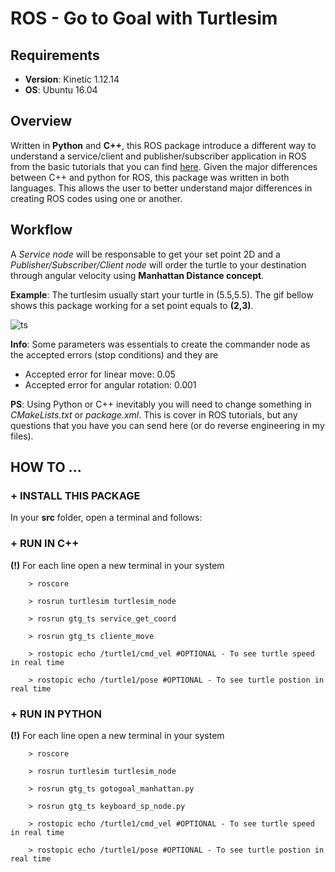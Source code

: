 # ROS - Go to Goal with Turtlesim
## Requirements
- **Version**: Kinetic 1.12.14
- **OS**: Ubuntu 16.04

## Overview
Written in **Python** and **C++**, this ROS package introduce a different way to understand a service/client and publisher/subscriber application in ROS from the basic tutorials that you can find [here](http://wiki.ros.org/ROS/Tutorials). Given the major differences between C++ and python for ROS, this package was written in both languages. This allows the user to better understand major differences in creating ROS codes using one or another.

## Workflow
A *Service node* will be responsable to get your set point 2D and a *Publisher/Subscriber/Client node* will order the turtle to your destination through angular velocity using **Manhattan Distance concept**.

**Example**: The turtlesim usually start your turtle in (5.5,5.5). The gif bellow shows this package working for a set point equals to **(2,3)**.

![ts](https://user-images.githubusercontent.com/32513366/57415098-3999e000-71d1-11e9-9e18-c5f41697a4d8.gif)
   
**Info**:  Some parameters was essentials to create the commander node as the accepted errors (stop conditions) and they are
- Accepted error for linear move: 0.05
- Accepted error for angular rotation: 0.001
   
**PS**: Using Python or C++ inevitably you will need to change something in *CMakeLists.txt* or *package.xml*. This is cover in ROS tutorials, but any questions that you have you can send here (or do reverse engineering in my files).
   
## HOW TO ...
### + INSTALL THIS PACKAGE
In your **src** folder, open a terminal and follows:


### + RUN IN C++
**(!)** For each line open a new terminal in your system

        > roscore
        
        > rosrun turtlesim turtlesim_node
        
        > rosrun gtg_ts service_get_coord
        
        > rosrun gtg_ts cliente_move
        
        > rostopic echo /turtle1/cmd_vel #OPTIONAL - To see turtle speed in real time
        
        > rostopic echo /turtle1/pose #OPTIONAL - To see turtle postion in real time


### + RUN IN PYTHON
**(!)** For each line open a new terminal in your system

        > roscore
        
        > rosrun turtlesim turtlesim_node
        
        > rosrun gtg_ts gotogoal_manhattan.py
        
        > rosrun gtg_ts keyboard_sp_node.py
        
        > rostopic echo /turtle1/cmd_vel #OPTIONAL - To see turtle speed in real time
        
        > rostopic echo /turtle1/pose #OPTIONAL - To see turtle postion in real time
